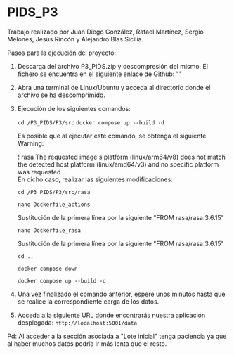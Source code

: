 # PIDS_P3
Trabajo realizado por Juan Diego González, Rafael Martínez, Sergio Melones, Jesús Rincón y Alejandro Blas Sicilia.

Pasos para la ejecución del proyecto:
1. Descarga del archivo P3_PIDS.zip y descompresión del mismo. El fichero se encuentra en el siguiente enlace de Github:
   ""
2. Abra una terminal de Linux/Ubuntu y acceda al directorio donde el archivo se ha descomprimido.
3. Ejecución de los siguientes comandos:
   
   `cd /P3_PIDS/P3/src` 
   `docker compose up --build -d`
   
   Es posible que al ejecutar este comando, se obtenga el siguiente Warning:
   
   ! rasa The requested image's platform (linux/arm64/v8) does not match the detected host platform (linux/amd64/v3) and no specific platform was requested  
   En dicho caso, realizar las siguientes modificaciones:
   
   `cd /P3_PIDS/P3/src/rasa`
   
   `nano Dockerfile_actions`
   
   Sustitución de la primera línea por la siguiente "FROM rasa/rasa:3.6.15"

   `nano Dockerfile_rasa`
   
   Sustitución de la primera línea por la siguiente "FROM rasa/rasa:3.6.15"
     
   `cd ..`
   
   `docker compose down`
   
   `docker compose up --build -d`
   
5. Una vez finalizado el comando anterior, espere unos minutos hasta que se realice la correspondiente carga de los datos.
   
6. Acceda a la siguiente URL donde encontrarás nuestra aplicación desplegada: `http://localhost:5001/data`

Pd: Al acceder a la sección asociada a "Lote inicial" tenga paciencia ya que al haber muchos datos podría ir más lenta que el resto.
